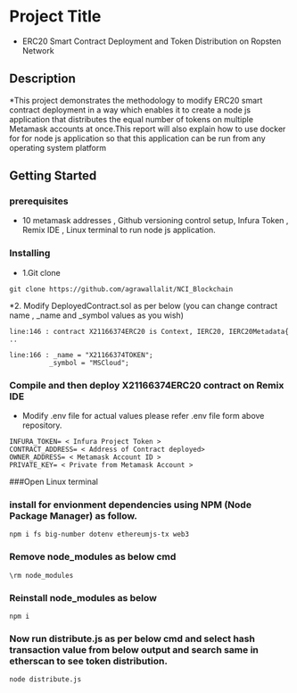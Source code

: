 # Project Title

* ERC20 Smart Contract Deployment and Token Distribution on Ropsten Network

## Description

*This project demonstrates the methodology to modify ERC20 smart contract deployment in a way which enables it to create a node js application that distributes the equal number of tokens on multiple Metamask accounts at once.This report will also explain how to use docker for for node js application so that this application can be run from any operating system platform
## Getting Started

### prerequisites

* 10 metamask addresses , Github versioning control setup, Infura Token , Remix IDE , Linux terminal to run node js application.

### Installing
* 1.Git clone
 ```
git clone https://github.com/agrawallalit/NCI_Blockchain
```
*2. Modify DeployedContract.sol as per below (you can change contract name , _name and _symbol values as you wish)
```
line:146 : contract X21166374ERC20 is Context, IERC20, IERC20Metadata{ ..
```
```
line:166 : _name = "X21166374TOKEN";
          _symbol = "MSCloud";
```

### Compile and then deploy X21166374ERC20 contract on Remix IDE 

* Modify .env file for actual values please refer .env file form above repository.
```
INFURA_TOKEN= < Infura Project Token >
CONTRACT_ADDRESS= < Address of Contract deployed>
OWNER_ADDRESS= < Metamask Account ID >
PRIVATE_KEY= < Private from Metamask Account >
```

###Open Linux terminal

### install for envionment dependencies using NPM (Node Package Manager) as follow.
```
npm i fs big-number dotenv ethereumjs-tx web3

```

### Remove node_modules as below cmd
```
\rm node_modules
```
### Reinstall node_modules as below
```
npm i
```
### Now run distribute.js as per below cmd and select hash transaction value from below output and search same in etherscan to see token distribution. 

```
node distribute.js
```


